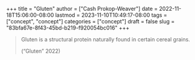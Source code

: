 +++
title = "Gluten"
author = ["Cash Prokop-Weaver"]
date = 2022-11-18T15:06:00-08:00
lastmod = 2023-11-10T10:49:17-08:00
tags = ["concept", "concept"]
categories = ["concept"]
draft = false
slug = "83bfa67e-8f43-45bd-b219-f920054bc016"
+++

> Gluten is a structural protein naturally found in certain cereal grains.
>
> (“Gluten” 2022)
